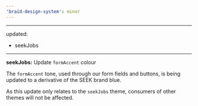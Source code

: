 ```yaml
---
'braid-design-system': minor
---
```


---
updated:
  - seekJobs
---

**seekJobs:** Update `formAccent` colour

The `formAccent` tone, used through our form fields and buttons, is being updated to a derivative of the SEEK brand blue.

As this update only relates to the `seekJobs` theme, consumers of other themes will not be affected.
